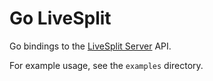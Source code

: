 # Go LiveSplit

Go bindings to the [LiveSplit Server][1] API.

For example usage, see the `examples` directory.

[1]: https://github.com/LiveSplit/LiveSplit.Server